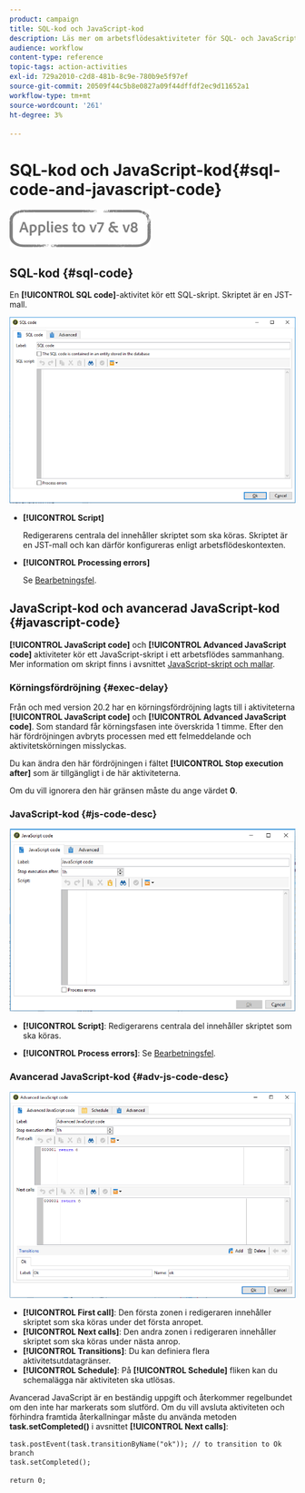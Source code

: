 ```yaml
---
product: campaign
title: SQL-kod och JavaScript-kod
description: Läs mer om arbetsflödesaktiviteter för SQL- och JavaScript-koder
audience: workflow
content-type: reference
topic-tags: action-activities
exl-id: 729a2010-c2d8-481b-8c9e-780b9e5f97ef
source-git-commit: 20509f44c5b8e0827a09f44dffdf2ec9d11652a1
workflow-type: tm+mt
source-wordcount: '261'
ht-degree: 3%

---
```


# SQL-kod och JavaScript-kod{#sql-code-and-javascript-code}

![](../../assets/common.svg)

## SQL-kod {#sql-code}

En **[!UICONTROL SQL code]**-aktivitet kör ett SQL-skript. Skriptet är en JST-mall.

![](assets/sql_code.png)

* **[!UICONTROL Script]**

   Redigerarens centrala del innehåller skriptet som ska köras. Skriptet är en JST-mall och kan därför konfigureras enligt arbetsflödeskontexten.

* **[!UICONTROL Processing errors]**

   Se [Bearbetningsfel](monitoring-workflow-execution.md#processing-errors).

## JavaScript-kod och avancerad JavaScript-kod {#javascript-code}

**[!UICONTROL JavaScript code]** och  **[!UICONTROL Advanced JavaScript code]** aktiviteter kör ett JavaScript-skript i ett arbetsflödes sammanhang. Mer information om skript finns i avsnittet [JavaScript-skript och mallar](javascript-scripts-and-templates.md).

### Körningsfördröjning {#exec-delay}

Från och med version 20.2 har en körningsfördröjning lagts till i aktiviteterna **[!UICONTROL JavaScript code]** och **[!UICONTROL Advanced JavaScript code]**. Som standard får körningsfasen inte överskrida 1 timme. Efter den här fördröjningen avbryts processen med ett felmeddelande och aktivitetskörningen misslyckas.

Du kan ändra den här fördröjningen i fältet **[!UICONTROL Stop execution after]** som är tillgängligt i de här aktiviteterna.

Om du vill ignorera den här gränsen måste du ange värdet **0**.

### JavaScript-kod {#js-code-desc}

![](assets/javascript_code.png)

* **[!UICONTROL Script]**: Redigerarens centrala del innehåller skriptet som ska köras.

* **[!UICONTROL Process errors]**: Se  [Bearbetningsfel](monitoring-workflow-execution.md#processing-errors).

### Avancerad JavaScript-kod {#adv-js-code-desc}

![](assets/advanced_javascript_code.png)

* **[!UICONTROL First call]**: Den första zonen i redigeraren innehåller skriptet som ska köras under det första anropet.
* **[!UICONTROL Next calls]**: Den andra zonen i redigeraren innehåller skriptet som ska köras under nästa anrop.
* **[!UICONTROL Transitions]**: Du kan definiera flera aktivitetsutdatagränser.
* **[!UICONTROL Schedule]**: På  **[!UICONTROL Schedule]** fliken kan du schemalägga när aktiviteten ska utlösas.

Avancerad JavaScript är en beständig uppgift och återkommer regelbundet om den inte har markerats som slutförd. Om du vill avsluta aktiviteten och förhindra framtida återkallningar måste du använda metoden **task.setCompleted()** i avsnittet **[!UICONTROL Next calls]**:

```
task.postEvent(task.transitionByName("ok")); // to transition to Ok branch
task.setCompleted();

return 0;
```

